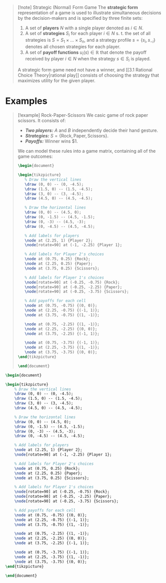 >[!note] Strategic (Normal) Form Game
>The **strategic form** representation of a game is used to illustrate simultaneous decisions by the decision-makers and is specified by three finite sets: 
>1. A set of **players** $N$ with a single player denoted as $i \in N$.
>2. A set of **strategies** $S_i$ for each player $i \in N$ s. t. the set of all strategies is $S=S_1 \times \ldots \times S_n$, and a strategy profile $s=\{s_i, s_{-i}\}$ denotes all chosen strategies for each player.
>3. A set of **payoff functions** $u_i(s) \in \mathbb{R}$ that denote the payoff received by player $i \in N$ when the strategy $s \in S_i$ is played.
>
>A strategic form game need not have a winner, and [[3.1 Rational Choice Theory|rational play]] consists of choosing the strategy that maximizes utility for the given player.

# Examples
>[!example] Rock-Paper-Scissors
>We ca[](3.1%20Rational%20Choice%20Theory.md)sic game of rock paper scissors. It consists of:
>- ***Two players:*** $A$ and $B$ independently decide their hand gesture.
>- ***Strategies:*** $S = \{\text{Rock}, \text{Paper}, \text{Scissors}\}$.
>- ***Payoffs:*** Winner wins $1.
>
>We can model these rules into a game matrix, containing all of the game outcomes:
>```tikz
>\begin{document}
>
>\begin{tikzpicture}
>    % Draw the vertical lines
>    \draw (0, 0) -- (0, -4.5);
>    \draw (1.5, 0) -- (1.5, -4.5);
>    \draw (3, 0) -- (3, -4.5);
>    \draw (4.5, 0) -- (4.5, -4.5);
>
>    % Draw the horizontal lines
>    \draw (0, 0) -- (4.5, 0);
>    \draw (0, -1.5) -- (4.5, -1.5);
>    \draw (0, -3) -- (4.5, -3);
>    \draw (0, -4.5) -- (4.5, -4.5);
>
>    % Add labels for players
>    \node at (2.25, 1) {Player 2};
>    \node[rotate=90] at (-1, -2.25) {Player 1};
>
>    % Add labels for Player 2's choices
>    \node at (0.75, 0.25) {Rock};
>    \node at (2.25, 0.25) {Paper};
>    \node at (3.75, 0.25) {Scissors};
>
>    % Add labels for Player 1's choices
>    \node[rotate=90] at (-0.25, -0.75) {Rock};
>    \node[rotate=90] at (-0.25, -2.25) {Paper};
>    \node[rotate=90] at (-0.25, -3.75) {Scissors};
>
>    % Add payoffs for each cell
>    \node at (0.75, -0.75) {(0, 0)};
>    \node at (2.25, -0.75) {(-1, 1)};
>    \node at (3.75, -0.75) {(1, -1)};
>
>    \node at (0.75, -2.25) {(1, -1)};
>    \node at (2.25, -2.25) {(0, 0)};
>    \node at (3.75, -2.25) {(-1, 1)};
>
>    \node at (0.75, -3.75) {(-1, 1)};
>    \node at (2.25, -3.75) {(1, -1)};
>    \node at (3.75, -3.75) {(0, 0)};
>\end{tikzpicture}
>
>\end{document}
>```

```tikz
\begin{document}

\begin{tikzpicture}
    % Draw the vertical lines
    \draw (0, 0) -- (0, -4.5);
    \draw (1.5, 0) -- (1.5, -4.5);
    \draw (3, 0) -- (3, -4.5);
    \draw (4.5, 0) -- (4.5, -4.5);

    % Draw the horizontal lines
    \draw (0, 0) -- (4.5, 0);
    \draw (0, -1.5) -- (4.5, -1.5);
    \draw (0, -3) -- (4.5, -3);
    \draw (0, -4.5) -- (4.5, -4.5);

    % Add labels for players
    \node at (2.25, 1) {Player 2};
    \node[rotate=90] at (-1, -2.25) {Player 1};

    % Add labels for Player 2's choices
    \node at (0.75, 0.25) {Rock};
    \node at (2.25, 0.25) {Paper};
    \node at (3.75, 0.25) {Scissors};

    % Add labels for Player 1's choices
    \node[rotate=90] at (-0.25, -0.75) {Rock};
    \node[rotate=90] at (-0.25, -2.25) {Paper};
    \node[rotate=90] at (-0.25, -3.75) {Scissors};

    % Add payoffs for each cell
    \node at (0.75, -0.75) {(0, 0)};
    \node at (2.25, -0.75) {(-1, 1)};
    \node at (3.75, -0.75) {(1, -1)};

    \node at (0.75, -2.25) {(1, -1)};
    \node at (2.25, -2.25) {(0, 0)};
    \node at (3.75, -2.25) {(-1, 1)};

    \node at (0.75, -3.75) {(-1, 1)};
    \node at (2.25, -3.75) {(1, -1)};
    \node at (3.75, -3.75) {(0, 0)};
\end{tikzpicture}

\end{document}
```
